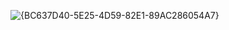 ![{BC637D40-5E25-4D59-82E1-89AC286054A7}](https://github.com/user-attachments/assets/531a6532-c3ab-41cb-a1d1-b67d4e37517c)
